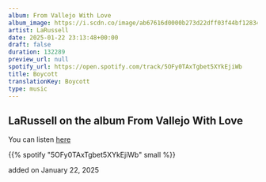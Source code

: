```yaml
---
album: From Vallejo With Love
album_image: https://i.scdn.co/image/ab67616d0000b273d22dff03f44bf1283429303e
artist: LaRussell
date: 2025-01-22 23:13:48+00:00
draft: false
duration: 132289
preview_url: null
spotify_url: https://open.spotify.com/track/5OFy0TAxTgbet5XYkEjiWb
title: Boycott
translationKey: Boycott
type: music
---
```


## LaRussell on the album From Vallejo With Love

You can listen [here](https://open.spotify.com/track/5OFy0TAxTgbet5XYkEjiWb)

{{% spotify "5OFy0TAxTgbet5XYkEjiWb" small %}}

added on January 22, 2025